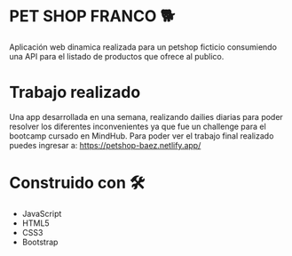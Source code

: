 # PET SHOP FRANCO :dog2:
Aplicación web dinamica realizada para un petshop ficticio consumiendo una API para el listado de productos que ofrece al publico.

# Trabajo realizado
Una app desarrollada en una semana, realizando dailies diarias para poder resolver los diferentes inconvenientes ya que fue un challenge para el bootcamp cursado en MindHub.
Para poder ver el trabajo final realizado puedes ingresar a: https://petshop-baez.netlify.app/

# Construido con 🛠️
- JavaScript
- HTML5
- CSS3
- Bootstrap